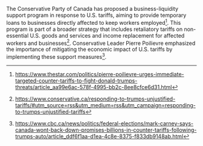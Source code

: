 The Conservative Party of Canada has proposed a business-liquidity support program in response to U.S. tariffs, aiming to provide temporary loans to businesses directly affected to keep workers employed[^1]. This program is part of a broader strategy that includes retaliatory tariffs on non-essential U.S. goods and services and income replacement for affected workers and businesses[^2]. Conservative Leader Pierre Poilievre emphasized the importance of mitigating the economic impact of U.S. tariffs by implementing these support measures[^3].

[^1]: https://www.thestar.com/politics/pierre-poilievre-urges-immediate-targeted-counter-tariffs-to-fight-donald-trumps-threats/article_aa99e6ac-578f-4995-bb2c-8ee8cfce6d31.html  
[^2]: https://www.conservative.ca/responding-to-trumps-unjustified-tariffs/#utm_source=rss&utm_medium=rss&utm_campaign=responding-to-trumps-unjustified-tariffs  
[^3]: https://www.cbc.ca/news/politics/federal-elections/mark-carney-says-canada-wont-back-down-promises-billions-in-counter-tariffs-following-trumps-auto/article_ddf6f1aa-d1ea-4c8e-8375-f833db9148ab.html
